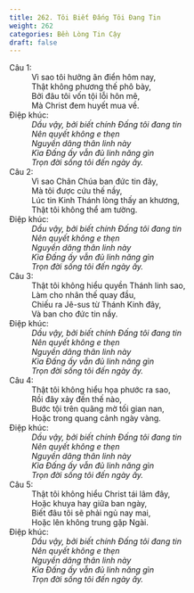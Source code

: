 ```yaml
---
title: 262. Tôi Biết Đấng Tôi Đang Tin
weight: 262
categories: Bền Lòng Tin Cậy
draft: false
---
```

<dl><dt>Câu 1:</dt><dd data-verse="1">Vì sao tôi hưởng ân điển hôm nay, <br/>Thật không phương thế phô bày, <br/>Bởi đâu tôi vốn tội lỗi hôn mê, <br/>Mà Christ đem huyết mua về. </dd><dt>Điệp khúc:</dt><dd data-chorus="1"><em>Dầu vậy, bởi biết chính Đấng tôi đang tin <br/>Nên quyết không e thẹn <br/>Nguyền dâng thân linh này <br/>Kìa Đấng ấy vẫn đủ linh năng gìn <br/>Trọn đời sống tôi đến ngày ấy. </em></dd><dt>Câu 2:</dt><dd data-verse="2">Vì sao Chân Chúa ban đức tin đây, <br/>Mà tôi được cứu thế nầy, <br/>Lúc tin Kinh Thánh lòng thấy an khương, <br/>Thật tôi không thể am tường. </dd><dt>Điệp khúc:</dt><dd data-chorus="1"><em>Dầu vậy, bởi biết chính Đấng tôi đang tin <br/>Nên quyết không e thẹn <br/>Nguyền dâng thân linh này <br/>Kìa Đấng ấy vẫn đủ linh năng gìn <br/>Trọn đời sống tôi đến ngày ấy. </em></dd><dt>Câu 3:</dt><dd data-verse="3">Thật tôi không hiểu quyền Thánh linh sao, <br/>Làm cho nhân thế quay đầu, <br/>Chiếu ra Jê-sus từ Thánh Kinh đây, <br/>Và ban cho đức tin nầy. </dd><dt>Điệp khúc:</dt><dd data-chorus="1"><em>Dầu vậy, bởi biết chính Đấng tôi đang tin <br/>Nên quyết không e thẹn <br/>Nguyền dâng thân linh này <br/>Kìa Đấng ấy vẫn đủ linh năng gìn <br/>Trọn đời sống tôi đến ngày ấy. </em></dd><dt>Câu 4:</dt><dd data-verse="4">Thật tôi không hiểu họa phước ra sao, <br/>Rồi đây xảy đến thế nào, <br/>Bước tội trên quãng mờ tối gian nan, <br/>Hoặc trong quang cảnh ngày vàng. </dd><dt>Điệp khúc:</dt><dd data-chorus="1"><em>Dầu vậy, bởi biết chính Đấng tôi đang tin <br/>Nên quyết không e thẹn <br/>Nguyền dâng thân linh này <br/>Kìa Đấng ấy vẫn đủ linh năng gìn <br/>Trọn đời sống tôi đến ngày ấy. </em></dd><dt>Câu 5:</dt><dd data-verse="5">Thật tôi không hiểu Christ tái lâm đây, <br/>Hoặc khuya hay giữa ban ngày, <br/>Biết đâu tôi sẽ phải ngủ nay mai, <br/>Hoặc lên không trung gặp Ngài. </dd><dt>Điệp khúc:</dt><dd data-chorus="1"><em>Dầu vậy, bởi biết chính Đấng tôi đang tin <br/>Nên quyết không e thẹn <br/>Nguyền dâng thân linh này <br/>Kìa Đấng ấy vẫn đủ linh năng gìn <br/>Trọn đời sống tôi đến ngày ấy. </em></dd></dl>